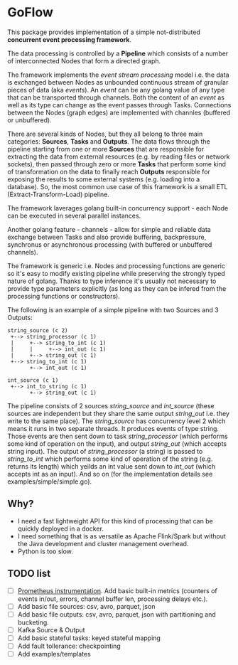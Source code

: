 # GoFlow

This package provides implementation of a simple not-distributed **concurrent event processing framework**.

The data processing is controlled by a **Pipeline** which consists of a number of interconnected Nodes that form a directed graph. 

The framework implements the _event stream processing_ model i.e. the data is exchanged between Nodes as unbounded continuous stream of granular pieces of data (aka _events_). An _event_ can be any golang value of any type that can be transported through channels. Both the content of an _event_ as well as its type can change as the event passes through Tasks.
Connections between the Nodes (graph edges) are implemented with channles (buffered or unbuffered).

There are several kinds of Nodes, but they all belong to three main categories: **Sources**, **Tasks** and **Outputs**. The data flows through the pipeline starting from one or more **Sources** that are responsible for extracting the data from external resources (e.g. by reading files or network sockets), then passed through zero or more **Tasks** that perform some kind of transformation on the data to finally reach **Outputs** responsible for exposing the results to some external systems (e.g. loading into a database). So, the most common use case of this framework is a small ETL (Extract-Transform-Load) pipeline.


The framework laverages golang built-in concurrency support - each Node can be executed in several parallel instances.

 Another golang feature - channels - allow for simple and reliable data exchange between Tasks and also provide buffering, backpressure, synchronus or asynchronous processing (with buffered or unbuffered channels).

The framework is generic i.e. Nodes and processing functions are generic so it's easy to modify existing pipeline while preserving the strongly typed nature of golang. Thanks to type inference it's usually not necessary to provide type parameters explicitly (as long as they can be infered from the processing 
functions or constructors).

The following is an example of a simple pipeline with two Sources and 3 Outputs:

```
string_source (c 2)
 +--> string_processor (c 1)
 |     +--> string_to_int (c 1)
 |     |     +--> int_out (c 1)
 |     +--> string_out (c 1)
 +--> string_to_int (c 1)
       +--> int_out (c 1)

int_source (c 1)
 +--> int_to_string (c 1)
       +--> string_out (c 1)
```

The pipeline consists of 2 sources _string_source_ and _int_source_ (these sources are independent but they share the same output _string_out_ i.e. they write to the same place).
The _string_source_ has concurrency level 2 which means it runs in two separate threads. It produces events of type string. Those events are then sent down to task _string_processor_ (which performs some kind of operation on the input), and output _string_out_ (which accepts string input). The output of _string_processor_ (a string) is passed to _string_to_int_ which performs some kind of operation of the string (e.g. returns its length) which yeilds an int value sent down to _int_out_ (which accepts int as an input). 
And so on (for the implementation details see examples/simple/simple.go).

## Why?

- I need a fast lightweight API for this kind of processing that can be quickly deployed in a docker.
- I need something that is as versatile as Apache Flink/Spark but without the Java development and cluster management overhead.
- Python is too slow.

## TODO list

- [ ] [Prometheus instrumentation](https://github.com/prometheus/client_golang). Add basic built-in metrics (counters of events in/out, errors, channel buffer len, processing delays etc.).
- [ ] Add basic file sources: csv, avro, parquet, json
- [ ] Add basic file outputs: csv, avro, parquet, json with partitioning and bucketing.
- [ ] Kafka Source & Output
- [ ] Add basic stateful tasks: keyed stateful mapping
- [ ] Add fault tollerance: checkpointing
- [ ] Add examples/templates

